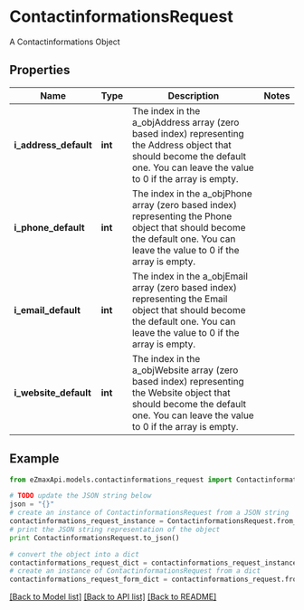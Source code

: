# ContactinformationsRequest

A Contactinformations Object

## Properties
Name | Type | Description | Notes
------------ | ------------- | ------------- | -------------
**i_address_default** | **int** | The index in the a_objAddress array (zero based index) representing the Address object that should become the default one.  You can leave the value to 0 if the array is empty. | 
**i_phone_default** | **int** | The index in the a_objPhone array (zero based index) representing the Phone object that should become the default one.  You can leave the value to 0 if the array is empty. | 
**i_email_default** | **int** | The index in the a_objEmail array (zero based index) representing the Email object that should become the default one.  You can leave the value to 0 if the array is empty. | 
**i_website_default** | **int** | The index in the a_objWebsite array (zero based index) representing the Website object that should become the default one.  You can leave the value to 0 if the array is empty. | 

## Example

```python
from eZmaxApi.models.contactinformations_request import ContactinformationsRequest

# TODO update the JSON string below
json = "{}"
# create an instance of ContactinformationsRequest from a JSON string
contactinformations_request_instance = ContactinformationsRequest.from_json(json)
# print the JSON string representation of the object
print ContactinformationsRequest.to_json()

# convert the object into a dict
contactinformations_request_dict = contactinformations_request_instance.to_dict()
# create an instance of ContactinformationsRequest from a dict
contactinformations_request_form_dict = contactinformations_request.from_dict(contactinformations_request_dict)
```
[[Back to Model list]](../README.md#documentation-for-models) [[Back to API list]](../README.md#documentation-for-api-endpoints) [[Back to README]](../README.md)


